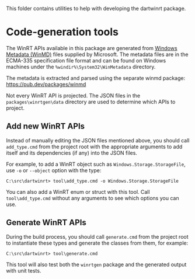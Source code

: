 This folder contains utilities to help with developing the dartwinrt package.

# Code-generation tools

The WinRT APIs available in this package are generated from [Windows Metadata
(WinMD)](https://learn.microsoft.com/en-us/uwp/winrt-cref/winmd-files) files
supplied by Microsoft. The metadata files are in the ECMA-335 specification
file format and can be found on Windows machines under the
`%windir%\System32\WinMetadata` directory.

The metadata is extracted and parsed using the separate winmd package:
<https://pub.dev/packages/winmd>

Not every WinRT API is projected. The JSON files in the
`packages\winrtgen\data` directory are used to determine which APIs to project.

## Add new WinRT APIs

Instead of manually editing the JSON files mentioned above, you should call
`add_type.cmd` from the project root with the appropriate arguments to add
itself and its dependencies (if any) into the JSON files.

For example, to add a WinRT object such as `Windows.Storage.StorageFile`, use
`-o` or `--object` option with the type:

```terminal
C:\src\dartwinrt> tool\add_type.cmd -o Windows.Storage.StorageFile
```

You can also add a WinRT enum or struct with this tool. Call
`tool\add_type.cmd` without any arguments to see which options you can use.

## Generate WinRT APIs

During the build process, you should call `generate.cmd` from the project root
to instantiate these types and generate the classes from them, for example:

```terminal
C:\src\dartwinrt> tool\generate.cmd
```

This tool will also test both the `winrtgen` package and the generated output
with unit tests.
